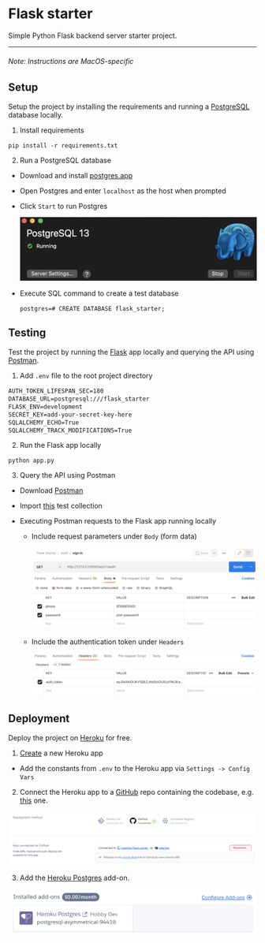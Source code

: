 # Flask starter
Simple Python Flask backend server starter project.

___

###### _Note: Instructions are MacOS-specific_

## Setup

Setup the project by installing the requirements and running a [PostgreSQL](https://www.postgresql.org/) database locally.

1. Install requirements

  ```
  pip install -r requirements.txt
  ```

2. Run a PostgreSQL database

  * Download and install [postgres.app](https://postgresapp.com/)

  * Open Postgres and enter `localhost` as the host when prompted

  * Click `Start` to run Postgres

    ![alt text](docs/postgres-app-running.png)

  * Execute SQL command to create a test database

    ```
    postgres=# CREATE DATABASE flask_starter;
    ```

## Testing

Test the project by running the [Flask](https://flask.palletsprojects.com/en/2.0.x/) app locally and querying the API using [Postman](https://www.postman.com/).

1. Add `.env` file to the root project directory

  ```
  AUTH_TOKEN_LIFESPAN_SEC=180
  DATABASE_URL=postgresql:///flask_starter
  FLASK_ENV=development
  SECRET_KEY=add-your-secret-key-here
  SQLALCHEMY_ECHO=True
  SQLALCHEMY_TRACK_MODIFICATIONS=True
  ```

2. Run the Flask app locally

  ```
  python app.py
  ```
3. Query the API using Postman

  * Download [Postman](https://www.postman.com/downloads/)

  * Import [this](docs/flask_starter.postman_collection.json) test collection

  * Executing Postman requests to the Flask app running locally

    * Include request parameters under `Body` (form data)

      ![alt text](docs/postman-request-body.png)

    * Include the authentication token under `Headers`

      ![alt text](docs/postman-request-headers.png)

## Deployment

Deploy the project on [Heroku](https://heroku.com) for free.

1. [Create](https://dashboard.heroku.com/new-app) a new Heroku app

  * Add the constants from `.env` to the Heroku app  via `Settings -> Config Vars`

2. Connect the Heroku app to a [GitHub](https://github.com/) repo containing the codebase, e.g. [this](https://github.com/jakerber/flask-starter) one.

  ![alt text](docs/heroku-connect-github.png)

3. Add the [Heroku Postgres](https://elements.heroku.com/addons/heroku-postgresql) add-on.

  ![alt text](docs/heroku-postgres-addon.png)
